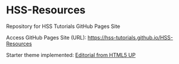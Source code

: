 # HSS-Resources
Repository for HSS Tutorials GitHub Pages Site

Access GitHub Pages Site (URL): https://hss-tutorials.github.io/HSS-Resources

Starter theme implemented: [Editorial from HTML5 UP](https://html5up.net/editorial)

